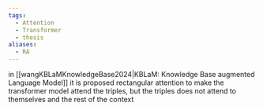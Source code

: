 ```yaml
---
tags:
  - Attention
  - Transformer
  - thesis
aliases:
  - RA
---
```

in [[wangKBLaMKnowledgeBase2024|KBLaM: Knowledge Base augmented Language Model]] it is proposed rectangular attention to make the transformer model attend the triples, but the triples does not attend to themselves and the rest of the context